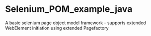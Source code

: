 # Selenium_POM_example_java
A basic selenium page object model framework - supports extended WebElement initiation using extended Pagefactory 
